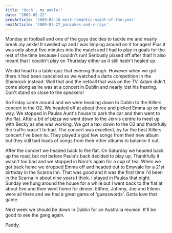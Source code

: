 ```yaml
---
title: "Ouch , my ankle!"
date: "2009-02-22"
prevArticle: '2009-02-16_most-romantic-night-of-the-year'
nextArticle: '2009-02-27_pancakes-and-x-rays'
---
```

Monday at football and one of the guys decides to tackle me and nearly break my ankle! It swelled up and I was limping around on it for ages! Plus it was only about five minutes into the match and I had to play in goals for the rest of the time because I couldn't run! Seriously pissed off after that! It also meant that I couldn't play on Thursday either as it still hadn't healed up.

We did head to a table quiz that evening though. However when we got there it had been cancelled so we watched a darts competition in the Shamrock instead. Well that and the netball that was on the TV. Adam didn't come along as he was at a concert in Dublin and nearly lost his hearing. Don't stand so close to the speakers!

So Friday came around and we were heading down to Dublin to the Killers concert in the O2. We headed off at about three and picked Emma up on the way. We stopped in Paulas Aunt's house to park the car and then went to the flat. After a bit of pizza we went down to the Jervis centre to meet up with Becky as she was working. We got a taxi down to the O2 and thankfully the traffic wasn't to bad. The concert was excellent, by far the best Killers concert I've been to. They played a god few songs from their new album but they still had loads of songs from their other albums to balance it out.

After the concert we headed back to the flat. On Saturday we headed back up the road, but not before Paula's back decided to play up. Thankfully it wasn't too bad and we stopped in Nora's again for a cup of tea. When we got back home we dropped Emma off and headed out to Emyvale for a 21st birthday in the Scarna Inn. That was good and it was the first time I'd been in the Scarna in about nine years I think. I stayed in Paulas that night. Sunday we hung around the house for a while but I went back to the flat at about five and then went home for dinner. Eithne, Johnny, Joe and Eileen were all there and we had a great game of 'guesswords'. Gotta love that game.

Next week we should be down in Dublin for an Australia reunion. It'll be good to see the gang again.

Paddy.